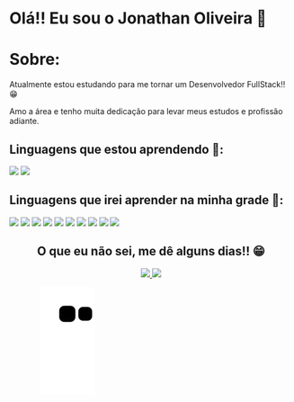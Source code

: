 # Olá!! Eu sou o Jonathan Oliveira 👋

# Sobre:

Atualmente estou estudando para me tornar um Desenvolvedor FullStack!! 😁

Amo a área e tenho muita dedicação para levar meus estudos e profissão adiante.

## Linguagens que estou aprendendo 🥇:

<img src="https://img.shields.io/badge/HTML5-E34F26?style=for-the-badge&logo=html5&logoColor=white"/> <img src="https://img.shields.io/badge/CSS3-1572B6?style=for-the-badge&logo=css3&logoColor=white"/> 

## Linguagens que irei aprender na minha grade 🥈:
<img src ="https://img.shields.io/badge/JavaScript-323330?style=for-the-badge&logo=javascript&logoColor=F7DF1E"/> <img src="https://img.shields.io/badge/TypeScript-007ACC?style=for-the-badge&logo=typescript&logoColor=white"/> <img src="https://img.shields.io/badge/MySQL-005C84?style=for-the-badge&logo=mysql&logoColor=white"/> <img src="https://img.shields.io/badge/PHP-777BB4?style=for-the-badge&logo=php&logoColor=white"/> <img src="https://img.shields.io/badge/Sass-CC6699?style=for-the-badge&logo=sass&logoColor=white"/> <img src="https://img.shields.io/badge/jQuery-0769AD?style=for-the-badge&logo=jquery&logoColor=white"/> <img src="https://img.shields.io/badge/Bootstrap-563D7C?style=for-the-badge&logo=bootstrap&logoColor=white"/> <img src="https://img.shields.io/badge/Apache-D22128?style=for-the-badge&logo=Apache&logoColor=white"/> <img src="https://img.shields.io/badge/Ionic-3880FF?style=for-the-badge&logo=ionic&logoColor=white"/> <img src="https://img.shields.io/badge/Wordpress-21759B?style=for-the-badge&logo=wordpress&logoColor=white"/>

<div align="center">
  <h2>O que eu não sei, me dê alguns dias!! 😁</h2>
</div>

<div align="center">
  <a href="https://github.com/jonathan061"> 
    <img height="150em" src="https://github-readme-stats.vercel.app/api?username=jonathan061&count_private=true&include_all_commits=true&show_icons=true&theme=dracula&hide_border=false&show_owner=true"/>
    <img height="150em" src="https://github-readme-stats.vercel.app/api/top-langs/?username=jonathan061&theme=dracula&hide_border=false&&layout=compact"/>
  </a>
</div>

&nbsp;&nbsp;&nbsp;&nbsp;&nbsp;&nbsp;&nbsp;&nbsp;&nbsp;&nbsp;&nbsp;&nbsp;&nbsp; ![Snake animation](https://github.com/jonathan061/jonathan061/blob/output/github-contribution-grid-snake.svg)
